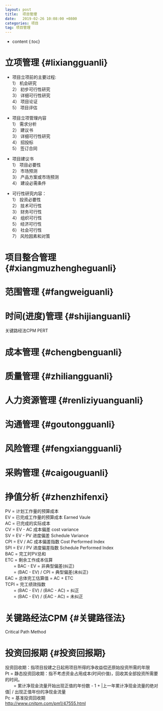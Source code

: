 ```yaml
---
layout: post
title:  项目管理
date:   2019-02-26 10:08:00 +0800
categories: 项目
tag: 项目管理
---
```


* content
{:toc}

立项管理						{#lixiangguanli}
====================================

+ 项目立项前的主要过程:  
1）  机会研究  
2）  初步可行性研究  
3）  详细可行性研究  
4）  项目论证  
5）  项目评估  
  

+ 项目立项管理内容  
1）  需求分析  
2）  建议书  
3）  详细可行性研究  
4）  招投标  
5）  签订合同  

+ 项目建议书  
1）  项目必要性  
2）  市场预测  
3）  产品方案或市场预测  
4）  建设必需条件  

+ 可行性研究内容：  
1）  投资必要性  
2）  技术可行性  
3）  财务可行性  
4）  组织可行性  
5）  经济可行性  
6）  社会可行性  
7）  风险因素和对策   




项目整合管理						{#xiangmuzhengheguanli}
====================================
  



范围管理						{#fangweiguanli}
====================================
  


时间(进度)管理						{#shijianguanli}
====================================
关键路经法CPM
PERT



成本管理						{#chengbenguanli}
====================================
  

质量管理						{#zhiliangguanli}
====================================
  
  

人力资源管理						{#renliziyuanguanli}
====================================
  


沟通管理						{#goutongguanli}
====================================
  


风险管理						{#fengxiangguanli}
====================================
  


采购管理						{#caigouguanli}
====================================
  


挣值分析						{#zhenzhifenxi}
====================================
PV = 计划工作量的预算成本  
EV = 已完成工作量的预算成本 Earned Vaule  
AC = 已完成的实际成本  
CV = EV - AC 成本偏差  cost variance  
SV = EV - PV 进度偏差  Schedule Variance  
CPI = EV / AC 成本偏差指数  Cost Performed Index  
SPI = EV / PV 进度偏差指数  Schedule Performed Index  
BAC = 完工时PV总和  
ETC = 剩余工作成本估算  
&emsp;&emsp;= BAC - EV = 非典型偏差(纠正)  
&emsp;&emsp;= (BAC - EV) / CPI = 典型偏差(未纠正)  
EAC = 总体完工估算值 = AC + ETC  
TCPI = 完工绩效指数  
&emsp;&emsp;= (BAC - EV) / (BAC - AC) = 纠正  
&emsp;&emsp;= (BAC - EV) / (EAC - AC) = 未纠正  


关键路经法CPM						{#关键路径法}
====================================
Critical Path Method  


投资回报期						{#投资回报期}
====================================

投资回收期：指项目投建之日起用项目所得的净收益偿还原始投资所需的年限  
Pt = 静态投资回收期：指不考虑资金占用成本(时间价值)，回收其全部投资所需要的时间。  
&emsp;&emsp;= 累计净现金流量开始出现正值的年份数 - 1 + |上一年累计净现金流量的绝对值| / 出现正值年份的净现金流量  
Pc = 基准投资回收期  
http://www.cnitpm.com/pm1/47555.html  






